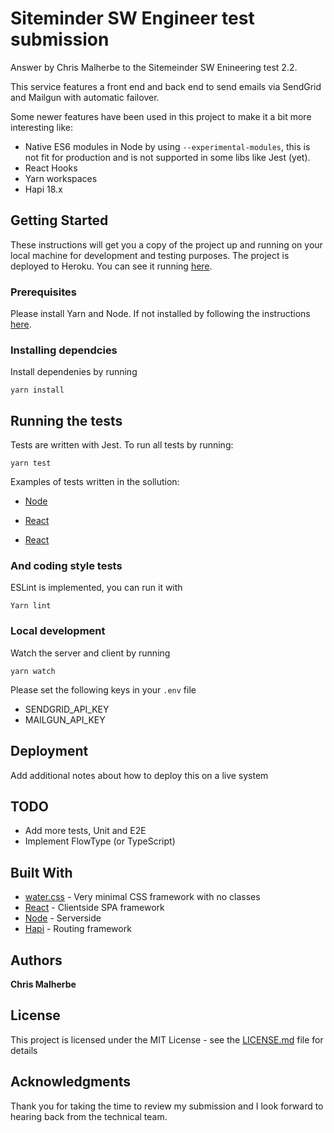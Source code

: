 # Siteminder SW Engineer test submission

Answer by Chris Malherbe to the Sitemeinder SW Enineering test 2.2.

This service features a front end and back end to send emails via SendGrid and Mailgun with automatic failover. 

Some newer features have been used in this project to make it a bit more interesting like:
- Native ES6 modules in Node by using `--experimental-modules`, this is not fit for production and is not supported in some libs like Jest (yet).
- React Hooks
- Yarn workspaces
- Hapi 18.x


## Getting Started

These instructions will get you a copy of the project up and running on your local machine for development and testing purposes. The project is deployed to Heroku. You can see it running [here](https://siteminder-app.herokuapp.com).

### Prerequisites

Please install Yarn and Node. If not installed by following the instructions [here](https://yarnpkg.com/lang/en/docs/install/#mac-stable).


### Installing dependcies

Install dependenies by running

```
yarn install
```

## Running the tests

Tests are written with Jest. To run all tests by running:

```
yarn test
```

Examples of tests written in the sollution:
- [Node](https://github.com/ChrisMalherbe/siteminder-sw-engineer-challenge/blob/master/packages/server/src/index.test.mjs#L8)

- [React](https://github.com/ChrisMalherbe/siteminder-sw-engineer-challenge/blob/master/packages/client/src/validate-email-array.test.js)
- [React](https://github.com/ChrisMalherbe/siteminder-sw-engineer-challenge/blob/master/packages/client/src/App.test.js)


### And coding style tests

ESLint is implemented, you can run it with

```
Yarn lint
```

### Local development

Watch the server and client by running

```
yarn watch
```

Please set the following keys in your `.env` file
- SENDGRID_API_KEY
- MAILGUN_API_KEY


## Deployment

Add additional notes about how to deploy this on a live system

## TODO
- Add more tests, Unit and E2E
- Implement FlowType (or TypeScript)


## Built With

* [water.css](https://github.com/kognise/water.css) - Very minimal CSS framework with no classes
* [React](https://reactjs.org/) - Clientside SPA framework
* [Node](https://node.org) - Serverside 
* [Hapi](https://github.com/hapijs/hapi/) - Routing framework

## Authors

**Chris Malherbe** 


## License

This project is licensed under the MIT License - see the [LICENSE.md](LICENSE.md) file for details

## Acknowledgments
Thank you for taking the time to review my submission and I look forward to hearing back from the technical team.
